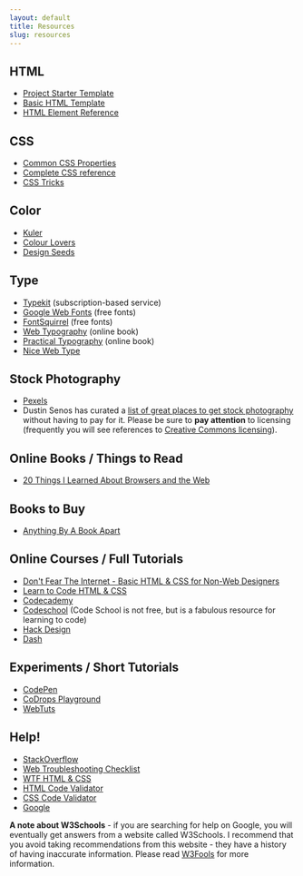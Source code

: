 ```yaml
---
layout: default
title: Resources
slug: resources
---
```


## HTML
- <i class="fa fa-github"></i> [Project Starter Template](https://github.com/com372-14/project-template)
- <i class="fa fa-github"></i> [Basic HTML Template](https://github.com/com372-14/page-template)
- [HTML Element Reference](https://developer.mozilla.org/en-US/docs/Web/HTML/Element)

## CSS

- [Common CSS Properties](http://www.openbookproject.net/tutorials/getdown/css/resources/lesson1/css_properties.html)
- [Complete CSS reference](https://developer.mozilla.org/en-US/docs/Web/CSS/Reference) 
- [CSS Tricks](http://css-tricks.com/)

## Color

- [Kuler](http://kuler.adobe.com)
- [Colour Lovers](http://colourlovers.com)
- [Design Seeds](http://design-seeds.com/)

## Type

- [Typekit](https://typekit.com/) (subscription-based service)
- [Google Web Fonts](https://www.google.com/fonts) (free fonts)
- [FontSquirrel](http://www.fontsquirrel.com/) (free fonts)
- [Web Typography](http://webtypography.net/) (online book)
- [Practical Typography](http://practicaltypography.com/) (online book)
- [Nice Web Type](http://nicewebtype.com/)

## Stock Photography

- [Pexels](http://www.pexels.com/)
- Dustin Senos has curated a [list of great places to get stock photography](https://medium.com/@dustin/stock-photos-that-dont-suck-62ae4bcbe01b) without having to pay for it.  Please be sure to **pay attention** to licensing (frequently you will see references to [Creative Commons licensing](http://creativecommons.org/licenses/)).

## Online Books / Things to Read

- [20 Things I Learned About Browsers and the Web](http://www.20thingsilearned.com/en-US/home)

## Books to Buy

- [Anything By A Book Apart](http://www.abookapart.com/)

## Online Courses / Full Tutorials

- [Don't Fear The Internet - Basic HTML & CSS for Non-Web Designers](http://www.dontfeartheinternet.com/)
- [Learn to Code HTML & CSS](http://learn.shayhowe.com/html-css/)
- [Codecademy](http://www.codecademy.com/)
- [Codeschool](https://www.codeschool.com/) (Code School is not free, but is a fabulous resource for learning to code)
- [Hack Design](https://hackdesign.org/lessons)
- [Dash](https://dash.generalassemb.ly/)

## Experiments / Short Tutorials

- [CodePen](http://codepen.io/)
- [CoDrops Playground](http://tympanus.net/codrops/category/playground/)
- [WebTuts](http://webdesign.tutsplus.com/categories/htmlcss)

## Help!

- [StackOverflow](http://www.stackoverflow.com)
- [Web Troubleshooting Checklist](http://webdesign.about.com/od/testing/qt/debug_checklist.htm)
- [WTF HTML & CSS](http://wtfhtmlcss.com/)
- [HTML Code Validator](http://validator.w3.org/)
- [CSS Code Validator](http://jigsaw.w3.org/css-validator/)
- [Google](http://www.google.com)

**A note about W3Schools** - if you are searching for help on Google, you will eventually get answers from a website called W3Schools.  I recommend that you avoid taking recommendations from this website - they have a history of having inaccurate information.  Please read [W3Fools](http://www.w3fools.com/) for more information.